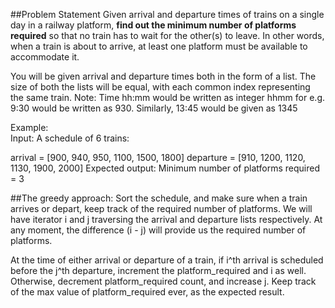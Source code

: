 ##Problem Statement
Given arrival and departure times of trains on a single day in a railway platform,
**find out the minimum number of platforms required** so that no train has to wait
for the other(s) to leave. In other words, when a train is about to arrive,
at least one platform must be available to accommodate it.

You will be given arrival and departure times both in the form of a list.
The size of both the lists will be equal, with each common index
representing the same train. Note: Time hh:mm would be written
as integer hhmm for e.g. 9:30 would be written as 930.
Similarly, 13:45 would be given as 1345

Example:  
Input: A schedule of 6 trains:

arrival = [900,  940, 950,  1100, 1500, 1800]
departure = [910, 1200, 1120, 1130, 1900, 2000]
Expected output: Minimum number of platforms required = 3  


##The greedy approach:
Sort the schedule, and make sure when a train arrives or depart,
keep track of the required number of platforms.
We will have iterator i and j traversing the arrival and departure lists respectively.
At any moment, the difference (i - j) will provide us the required number of platforms.

At the time of either arrival or departure of a train, if i^th arrival
is scheduled before the j^th departure, increment the platform_required
and i as well. Otherwise, decrement platform_required count, and increase j. 
Keep track of the max value of platform_required ever, as the expected result.